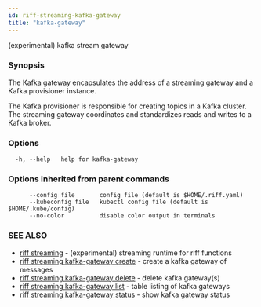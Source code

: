 ```yaml
---
id: riff-streaming-kafka-gateway
title: "kafka-gateway"
---
```

(experimental) kafka stream gateway

### Synopsis

The Kafka gateway encapsulates the address of a streaming gateway and a Kafka
provisioner instance.

The Kafka provisioner is responsible for creating topics in a Kafka cluster. The
streaming gateway coordinates and standardizes reads and writes to a Kafka
broker.

### Options

```
  -h, --help   help for kafka-gateway
```

### Options inherited from parent commands

```
      --config file       config file (default is $HOME/.riff.yaml)
      --kubeconfig file   kubectl config file (default is $HOME/.kube/config)
      --no-color          disable color output in terminals
```

### SEE ALSO

* [riff streaming](riff_streaming.md)	 - (experimental) streaming runtime for riff functions
* [riff streaming kafka-gateway create](riff_streaming_kafka-gateway_create.md)	 - create a kafka gateway of messages
* [riff streaming kafka-gateway delete](riff_streaming_kafka-gateway_delete.md)	 - delete kafka gateway(s)
* [riff streaming kafka-gateway list](riff_streaming_kafka-gateway_list.md)	 - table listing of kafka gateways
* [riff streaming kafka-gateway status](riff_streaming_kafka-gateway_status.md)	 - show kafka gateway status

